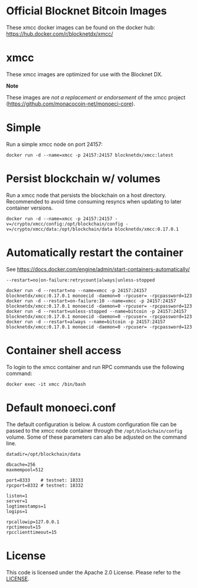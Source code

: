 Official Blocknet Bitcoin Images
=================================

These xmcc docker images can be found on the docker hub: https://hub.docker.com/r/blocknetdx/xmcc/

xmcc
========

These xmcc images are optimized for use with the Blocknet DX.

**Note**

These images are _not a replacement or endorsement_ of the xmcc project (https://github.com/monacocoin-net/monoeci-core).


Simple
======

Run a simple xmcc node on port 24157:
```
docker run -d --name=xmcc -p 24157:24157 blocknetdx/xmcc:latest
```


Persist blockchain w/ volumes
=============================

Run a xmcc node that persists the blockchain on a host directory. Recommended to avoid time consuming resyncs when updating to later container versions.
```
docker run -d --name=xmcc -p 24157:24157 -v=/crypto/xmcc/config:/opt/blockchain/config -v=/crypto/xmcc/data:/opt/blockchain/data blocknetdx/xmcc:0.17.0.1
```


Automatically restart the container
===================================

See https://docs.docker.com/engine/admin/start-containers-automatically/

`--restart=no|on-failure:retrycount|always|unless-stopped`

```
docker run -d --restart=no --name=xmcc -p 24157:24157 blocknetdx/xmcc:0.17.0.1 monoecid -daemon=0 -rpcuser= -rpcpassword=123
docker run -d --restart=on-failure:10 --name=xmcc -p 24157:24157 blocknetdx/xmcc:0.17.0.1 monoecid -daemon=0 -rpcuser= -rpcpassword=123
docker run -d --restart=unless-stopped --name=bitcoin -p 24157:24157 blocknetdx/xmcc:0.17.0.1 monoecid -daemon=0 -rpcuser= -rpcpassword=123
docker run -d --restart=always --name=bitcoin -p 24157:24157 blocknetdx/xmcc:0.17.0.1 monoecid -daemon=0 -rpcuser= -rpcpassword=123
```


Container shell access
======================

To login to the xmcc container and run RPC commands use the following command:
```
docker exec -it xmcc /bin/bash
```


Default monoeci.conf
=====================

The default configuration is below. A custom configuration file can be passed to the xmcc  node container through the `/opt/blockchain/config` volume. Some of these parameters can also be adjusted on the command line.
```
datadir=/opt/blockchain/data

dbcache=256
maxmempool=512

port=8333    # testnet: 18333
rpcport=8332 # testnet: 18332

listen=1
server=1
logtimestamps=1
logips=1

rpcallowip=127.0.0.1
rpctimeout=15
rpcclienttimeout=15
```


License
=======

This code is licensed under the Apache 2.0 License. Please refer to the [LICENSE](https://github.com/BlocknetDX/dockerimages/blob/master/LICENSE).